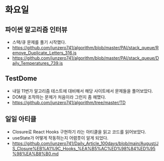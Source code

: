 # 화요일


## 파이썬 알고리즘 인터뷰
* 스택/큐 문제를 풀기 시작했다.
* https://github.com/junzero741/algorithm/blob/master/PAI/stack_queue/Remove_Duplicate_Letters_316.js
* https://github.com/junzero741/algorithm/blob/master/PAI/stack_queue/Daily_Temperatures_739.js


## TestDome
* 내일 11번가 알고리즘 테스트에 대비해서 해당 사이트에서 문제들을 풀어보았다.
* DOM을 조작하는 문제가 처음이라 그런지 좀 헤맸다.
* https://github.com/junzero741/algorithm/tree/master/TD



## 일일 아티클
* Closure로 React Hooks 구현하기 라는 아티클을 읽고 코드를 읽어보았다.
* useState가 어떻게 작동하는지 어렴풋이 알게 되었다.
* https://github.com/junzero741/Daily_Article_100days/blob/main/August/JS_Closure%EB%A1%9C_Hooks_%EA%B5%AC%ED%98%84%ED%95%98%EA%B8%B0.md
